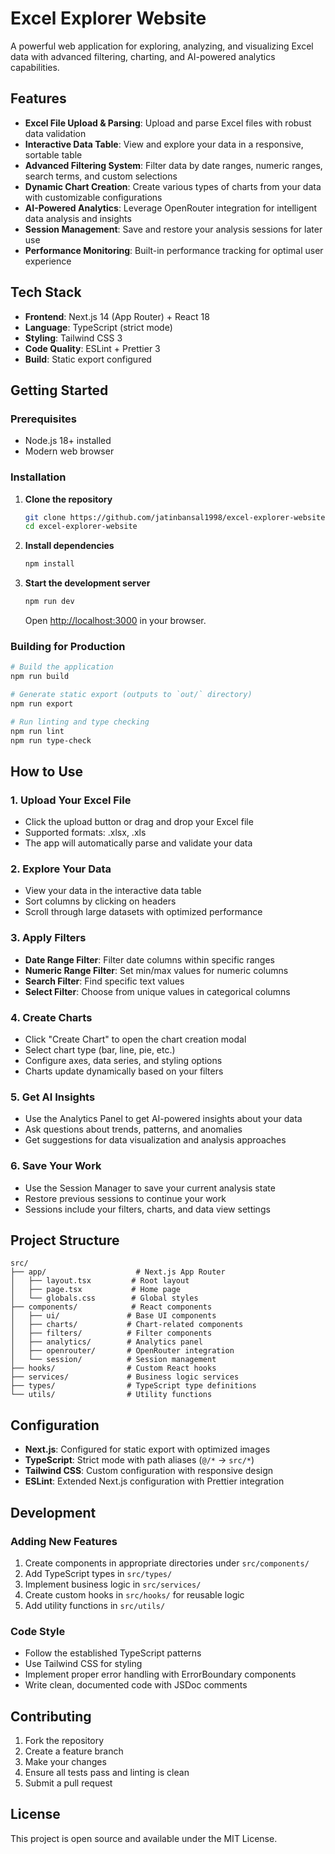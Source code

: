 # Excel Explorer Website

A powerful web application for exploring, analyzing, and visualizing Excel data with advanced filtering, charting, and AI-powered analytics capabilities.

## Features

- **Excel File Upload & Parsing**: Upload and parse Excel files with robust data validation
- **Interactive Data Table**: View and explore your data in a responsive, sortable table
- **Advanced Filtering System**: Filter data by date ranges, numeric ranges, search terms, and custom selections
- **Dynamic Chart Creation**: Create various types of charts from your data with customizable configurations
- **AI-Powered Analytics**: Leverage OpenRouter integration for intelligent data analysis and insights
- **Session Management**: Save and restore your analysis sessions for later use
- **Performance Monitoring**: Built-in performance tracking for optimal user experience

## Tech Stack

- **Frontend**: Next.js 14 (App Router) + React 18
- **Language**: TypeScript (strict mode)
- **Styling**: Tailwind CSS 3
- **Code Quality**: ESLint + Prettier 3
- **Build**: Static export configured

## Getting Started

### Prerequisites

- Node.js 18+ installed
- Modern web browser

### Installation

1. **Clone the repository**
   ```bash
   git clone https://github.com/jatinbansal1998/excel-explorer-website.git
   cd excel-explorer-website
   ```

2. **Install dependencies**
   ```bash
   npm install
   ```

3. **Start the development server**
   ```bash
   npm run dev
   ```
   Open [http://localhost:3000](http://localhost:3000) in your browser.

### Building for Production

```bash
# Build the application
npm run build

# Generate static export (outputs to `out/` directory)
npm run export

# Run linting and type checking
npm run lint
npm run type-check
```

## How to Use

### 1. Upload Your Excel File

- Click the upload button or drag and drop your Excel file
- Supported formats: .xlsx, .xls
- The app will automatically parse and validate your data

### 2. Explore Your Data

- View your data in the interactive data table
- Sort columns by clicking on headers
- Scroll through large datasets with optimized performance

### 3. Apply Filters

- **Date Range Filter**: Filter date columns within specific ranges
- **Numeric Range Filter**: Set min/max values for numeric columns
- **Search Filter**: Find specific text values
- **Select Filter**: Choose from unique values in categorical columns

### 4. Create Charts

- Click "Create Chart" to open the chart creation modal
- Select chart type (bar, line, pie, etc.)
- Configure axes, data series, and styling options
- Charts update dynamically based on your filters

### 5. Get AI Insights

- Use the Analytics Panel to get AI-powered insights about your data
- Ask questions about trends, patterns, and anomalies
- Get suggestions for data visualization and analysis approaches

### 6. Save Your Work

- Use the Session Manager to save your current analysis state
- Restore previous sessions to continue your work
- Sessions include your filters, charts, and data view settings

## Project Structure

```
src/
├── app/                    # Next.js App Router
│   ├── layout.tsx         # Root layout
│   ├── page.tsx           # Home page
│   └── globals.css        # Global styles
├── components/            # React components
│   ├── ui/               # Base UI components
│   ├── charts/           # Chart-related components
│   ├── filters/          # Filter components
│   ├── analytics/        # Analytics panel
│   ├── openrouter/       # OpenRouter integration
│   └── session/          # Session management
├── hooks/                # Custom React hooks
├── services/             # Business logic services
├── types/                # TypeScript type definitions
└── utils/                # Utility functions
```

## Configuration

- **Next.js**: Configured for static export with optimized images
- **TypeScript**: Strict mode with path aliases (`@/*` → `src/*`)
- **Tailwind CSS**: Custom configuration with responsive design
- **ESLint**: Extended Next.js configuration with Prettier integration

## Development

### Adding New Features

1. Create components in appropriate directories under `src/components/`
2. Add TypeScript types in `src/types/`
3. Implement business logic in `src/services/`
4. Create custom hooks in `src/hooks/` for reusable logic
5. Add utility functions in `src/utils/`

### Code Style

- Follow the established TypeScript patterns
- Use Tailwind CSS for styling
- Implement proper error handling with ErrorBoundary components
- Write clean, documented code with JSDoc comments

## Contributing

1. Fork the repository
2. Create a feature branch
3. Make your changes
4. Ensure all tests pass and linting is clean
5. Submit a pull request

## License

This project is open source and available under the MIT License.
